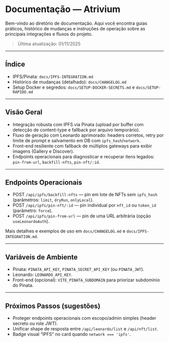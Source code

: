# Documentação — Atrivium

Bem-vindo ao diretório de documentação. Aqui você encontra guias práticos, histórico de mudanças e instruções de operação sobre as principais integrações e fluxos do projeto.

> Última atualização: 01/11/2025

---

## Índice
- IPFS/Pinata: `docs/IPFS-INTEGRATION.md`
- Histórico de mudanças (detalhado): `docs/CHANGELOG.md`
- Setup Docker e segredos: `docs/SETUP-DOCKER-SECRETS.md` e `docs/SETUP-RAPIDO.md`

---

## Visão Geral
- Integração robusta com IPFS via Pinata (upload por buffer com detecção de content-type e fallback por arquivo temporário).
- Fluxo de geração com Leonardo aprimorado: headers corretos, retry por limite de prompt e salvamento em DB com `ipfs_hash`/`network`.
- Front-end resiliente com fallback de múltiplos gateways para exibir imagens (Gallery e Discover).
- Endpoints operacionais para diagnosticar e recuperar itens legados: `pin-from-url`, `backfill-nfts`, `pin-nft/:id`.

---

## Endpoints Operacionais
- POST `/api/ipfs/backfill-nfts` — pin em lote de NFTs sem `ipfs_hash` (parâmetros: `limit`, `dryRun`, `onlyLocal`).
- POST `/api/ipfs/pin-nft/:id` — pin individual por `nft_id` ou `token_id` (parâmetro: `force`).
- POST `/api/ipfs/pin-from-url` — pin de uma URL arbitrária (opção `useLeonardoAuth`).

Mais detalhes e exemplos de uso em `docs/CHANGELOG.md` e `docs/IPFS-INTEGRATION.md`.

---

## Variáveis de Ambiente
- Pinata: `PINATA_API_KEY`, `PINATA_SECRET_API_KEY` (ou `PINATA_JWT`).
- Leonardo: `LEONARDO_API_KEY`.
- Front-end (opcional): `VITE_PINATA_SUBDOMAIN` para priorizar subdomínio do Pinata.

---

## Próximos Passos (sugestões)
- Proteger endpoints operacionais com escopo/admin simples (header secreto ou role JWT).
- Unificar shape de resposta entre `/api/leonardo/list` e `/api/nft/list`.
- Badge visual “IPFS” no card quando `network === 'ipfs'`.
